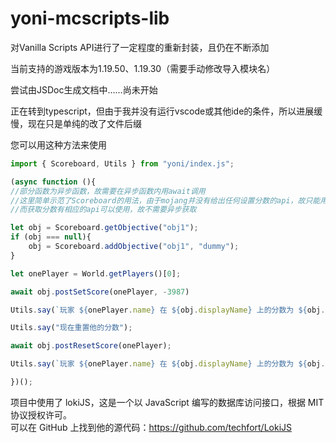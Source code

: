 # yoni-mcscripts-lib

对Vanilla Scripts API进行了一定程度的重新封装，且仍在不断添加

当前支持的游戏版本为1.19.50、1.19.30（需要手动修改导入模块名）

尝试由JSDoc生成文档中……尚未开始

正在转到typescript，但由于我并没有运行vscode或其他ide的条件，所以进展缓慢，现在只是单纯的改了文件后缀

您可以用这种方法来使用
```js
import { Scoreboard, Utils } from "yoni/index.js";

(async function (){
//部分函数为异步函数，故需要在异步函数内用await调用
//这里简单示范了Scoreboard的用法，由于mojang并没有给出任何设置分数的api，故只能用命令完成分数的设置。
//而获取分数有相应的api可以使用，故不需要异步获取

let obj = Scoreboard.getObjective("obj1");
if (obj === null){
    obj = Scoreboard.addObjective("obj1", "dummy");
}

let onePlayer = World.getPlayers()[0];

await obj.postSetScore(onePlayer, -3987)

Utils.say(`玩家 ${onePlayer.name} 在 ${obj.displayName} 上的分数为 ${obj.getScore(onePlayer)}`); //分数为 -3987

Utils.say("现在重置他的分数");

await obj.postResetScore(onePlayer);

Utils.say(`玩家 ${onePlayer.name} 在 ${obj.displayName} 上的分数为 ${obj.getScore(onePlayer)}`); //分数为 undefined

})();

```

项目中使用了 lokiJS，这是一个以 JavaScript 编写的数据库访问接口，根据 MIT 协议授权许可。  
可以在 GitHub 上找到他的源代码：<https://github.com/techfort/LokiJS>
